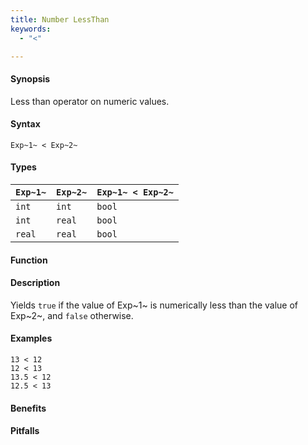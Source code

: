 ```yaml
---
title: Number LessThan
keywords:
  - "<"

---
```


#### Synopsis

Less than operator on numeric values.

#### Syntax

`Exp~1~ < Exp~2~`

#### Types


| `Exp~1~`  |  `Exp~2~` | `Exp~1~ < Exp~2~`  |
| --- | --- | --- |
| `int`      |  `int`     | `bool`               |
| `int`      |  `real`    | `bool`               |
| `real`     |  `real`    | `bool`               |


#### Function

#### Description

Yields `true` if the value of Exp~1~ is numerically less than the value of Exp~2~, and `false` otherwise.

#### Examples

```rascal-shell
13 < 12
12 < 13
13.5 < 12
12.5 < 13
```

#### Benefits

#### Pitfalls

